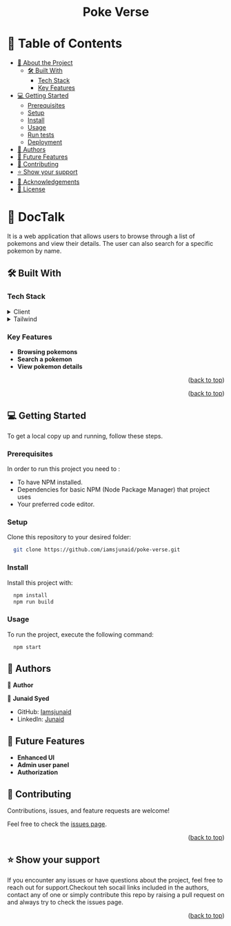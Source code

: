<a name="readme-top"></a>

<div align="center">

  <h1><b>Poke Verse</b></h1>

</div>

<!-- TABLE OF CONTENTS -->

# 📗 Table of Contents

- [📖 About the Project](#about-project)
  - [🛠 Built With](#built-with)
    - [Tech Stack](#tech-stack)
    - [Key Features](#key-features)
- [💻 Getting Started](#getting-started)
  - [Prerequisites](#prerequisites)
  - [Setup](#setup)
  - [Install](#install)
  - [Usage](#usage)
  - [Run tests](#run-tests)
  - [Deployment](#deployment)
- [👥 Authors](#authors)
- [🔭 Future Features](#future-features)
- [🤝 Contributing](#contributing)
- [⭐️ Show your support](#support)
- [🙏 Acknowledgements](#acknowledgements)
- [📝 License](#license)

<!-- PROJECT DESCRIPTION -->

# 📖 DocTalk <a name="about-project"></a>

It is a web application that allows users to browse through a list of pokemons and view their details. The user can also search for a specific pokemon by name.

## 🛠 Built With <a name="built-with"></a>

### Tech Stack <a name="tech-stack"></a>

<details>
  <summary>Client</summary>
  <ul>
    <li><a href="https://react.dev/">React</a></li>
  </ul>
</details>

<details>
<summary>Tailwind</summary>
  <ul>
    <li><a href="https://tailwind.css.org/">PostgreSQL</a></li>
  </ul>
</details>

<!-- Features -->

### Key Features <a name="key-features"></a>

>

- **Browsing pokemons**
- **Search a pokemon**
- **View pokemon details**

<p align="right">(<a href="#readme-top">back to top</a>)</p>

<!-- GETTING STARTED -->

<!-- LIVE DEMO -->

<p align="right">(<a href="#readme-top">back to top</a>)</p>

## 💻 Getting Started <a name="getting-started"></a>

To get a local copy up and running, follow these steps.

### Prerequisites

In order to run this project you need to :

- To have NPM installed.
- Dependencies for basic NPM (Node Package Manager) that project uses
- Your preferred code editor.

### Setup

Clone this repository to your desired folder:

```sh
  git clone https://github.com/iamsjunaid/poke-verse.git
```

### Install

Install this project with:

```sh
  npm install
  npm run build
```

### Usage

To run the project, execute the following command:

```sh
  npm start
```

<!-- AUTHORS -->

## 👥 Authors <a name="authors"></a>

👤 **Author**

👤 **Junaid Syed**

- GitHub: [Iamsjunaid](https://github.com/iamsjunaid)
- LinkedIn: [Junaid](https://www.linkedin.com/in/junaidahmedsyed)

<!-- FUTURE FEATURES -->

## 🔭 Future Features <a name="future-features"></a>

- **Enhanced UI**
- **Admin user panel**
- **Authorization**

<!-- CONTRIBUTING -->

## 🤝 Contributing <a name="contributing"></a>

Contributions, issues, and feature requests are welcome!

Feel free to check the [issues page](https://github.com/iamsjunaid/poke-verse.git/issues).

<p align="right">(<a href="#readme-top">back to top</a>)</p>

<!-- SUPPORT -->

## ⭐️ Show your support <a name="support"></a>

If you encounter any issues or have questions about the project, feel free to reach out for support.Checkout teh socail links included in the authors, contact any of one or simply contribute this repo by raising a pull request on and always try to check the issues page.

<p align="right">(<a href="#readme-top">back to top</a>)</p>
